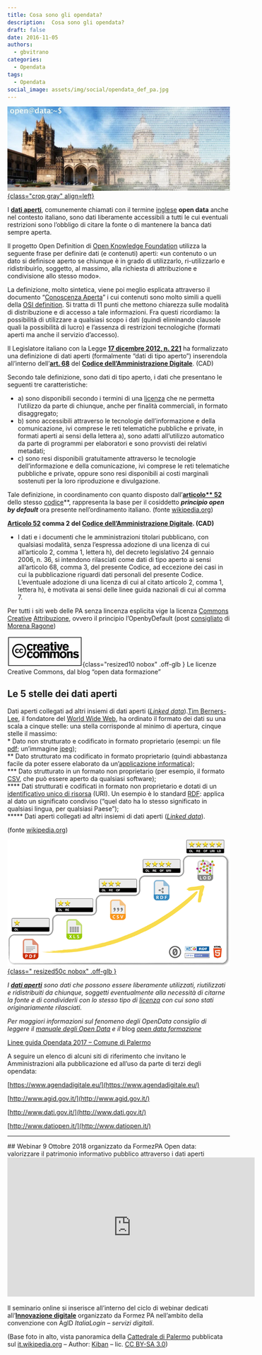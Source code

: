 ```yaml
---
title: Cosa sono gli opendata?
description:  Cosa sono gli opendata?
draft: false
date: 2016-11-05
authors:
  - gbvitrano
categories:
  - Opendata  
tags:
  - Opendata 
social_image: assets/img/social/opendata_def_pa.jpg 
---  
```

<style>.md-typeset code { background-color: #fff0;}  </style>
[![Cosa sono gli opendata](opendata_def_pa.webp "Italia | Cosa sono gli opendata" ){class="crop gray" align=left}](index.md)

I **[dati aperti](https://it.wikipedia.org/wiki/Dati_aperti)**, comunemente chiamati con il termine [inglese](https://it.wikipedia.org/wiki/Lingua_inglese) **open data** anche nel contesto italiano, sono dati liberamente accessibili a tutti le cui eventuali restrizioni sono l’obbligo di citare la fonte o di mantenere la banca dati sempre aperta.

Il progetto Open Definition di [Open Knowledge Foundation](https://it.wikipedia.org/wiki/Open_Knowledge_Foundation) utilizza la seguente frase per definire dati (e contenuti) aperti: «un contenuto o un dato si definisce aperto se chiunque è in grado di utilizzarlo, <!-- more -->ri-utilizzarlo e ridistribuirlo, soggetto, al massimo, alla richiesta di attribuzione e condivisione allo stesso modo».

La definizione, molto sintetica, viene poi meglio esplicata attraverso il documento “[Conoscenza Aperta](http://opendefinition.org/okd/italiano/)”  i cui contenuti sono molto simili a quelli della [OSI definition](http://www.opensource.org/osd.html). Si tratta di 11 punti che mettono chiarezza sulle modalità di distribuzione e di accesso a tale informazioni. Fra questi ricordiamo: la possibilità di utilizzare a qualsiasi scopo i dati (quindi eliminando clausole quali la possibilità di lucro) e l’assenza di restrizioni tecnologiche (formati aperti ma anche il servizio d’accesso).

Il Legislatore italiano con la Legge **[17 dicembre 2012, n. 221](http://www.gazzettaufficiale.it/eli/id/2012/12/18/012G0244/sg)** ha formalizzato una definizione di dati aperti (formalmente “dati di tipo aperto”) inserendola all’interno dell’**[art. 68](http://www.agid.gov.it/cad/art-68-analisi-comparativa-soluzioni)** del **[Codice dell’Amministrazione Digitale](http://www.agid.gov.it/cad/codice-amministrazione-digitale)**. (CAD)

Secondo tale definizione, sono dati di tipo aperto, i dati che presentano le seguenti tre caratteristiche:


* a) sono disponibili secondo i termini di una [licenza](https://it.wikipedia.org/wiki/Italian_Open_Data_License) che ne permetta l’utilizzo da parte di chiunque, anche per finalità commerciali, in formato disaggregato;
* b) sono accessibili attraverso le tecnologie dell’informazione e della comunicazione, ivi comprese le reti telematiche pubbliche e private, in formati aperti ai sensi della lettera a), sono adatti all’utilizzo automatico da parte di programmi per elaboratori e sono provvisti dei relativi metadati;
* c) sono resi disponibili gratuitamente attraverso le tecnologie dell’informazione e della comunicazione, ivi comprese le reti telematiche pubbliche e private, oppure sono resi disponibili ai costi marginali sostenuti per la loro riproduzione e divulgazione.

Tale definizione, in coordinamento con quanto disposto dall’**[articolo** 52](http://www.agid.gov.it/cad/art-52-accesso-telematico-riutilizzo-dati-pubbliche-amministrazioni)** dello stesso [codice](http://www.agid.gov.it/cad/codice-amministrazione-digitale)**, rappresenta la base per il cosiddetto **_principio open by default_** ora presente nell’ordinamento italiano. (fonte [wikipedia.org](https://it.wikipedia.org/wiki/Dati_aperti))

**[Articolo 52](http://www.agid.gov.it/cad/art-52-accesso-telematico-riutilizzo-dati-pubbliche-amministrazioni) comma 2 del [Codice dell’Amministrazione Digitale](http://www.agid.gov.it/cad/codice-amministrazione-digitale). (CAD)**


* I dati e i documenti che le amministrazioni titolari pubblicano, con qualsiasi modalità, senza l’espressa adozione di una licenza di cui all’articolo 2, comma 1, lettera h), del decreto legislativo 24 gennaio 2006, n. 36, si intendono rilasciati come dati di tipo aperto ai sensi all’articolo 68, comma 3, del presente Codice, ad eccezione dei casi in cui la pubblicazione riguardi dati personali del presente Codice. L’eventuale adozione di una licenza di cui al citato articolo 2, comma 1, lettera h), è motivata ai sensi delle linee guida nazionali di cui al comma 7.

Per tutti i siti web delle PA senza lincenza esplicita vige la licenza [Commons Creative](https://it.wikipedia.org/wiki/Licenze_Creative_Commons) [Attribuzione](https://creativecommons.org/licenses/by/3.0/it/deed.it), ovvero il principio l’OpenbyDefault (post [consigliato](http://www.mysolutionpost.it/archivio/fisco-e-societ%C3%A0/2014/04/banche-dati-pa-e-accesso-civico.aspx) di [Morena Ragone](https://twitter.com/morenaragone))

![creativecommons.org](Creative-Commons.png "Creative-Commons.png"){class="resized10 nobox" .off-glb } Le licenze Creative Commons, dal blog “open data formazione”

## Le 5 stelle dei dati aperti
Dati aperti collegati ad altri insiemi di dati aperti (_[Linked data](https://it.wikipedia.org/wiki/Linked_data)_).[Tim Berners-Lee](https://it.wikipedia.org/wiki/Tim_Berners-Lee), il fondatore del [World Wide Web](https://it.wikipedia.org/wiki/World_wide_web), ha ordinato il formato dei dati su una scala a cinque stelle: una stella corrisponde al minimo di apertura, cinque stelle il massimo:<br>
\* Dato non strutturato e codificato in formato proprietario (esempi: un file [pdf](https://it.wikipedia.org/wiki/Portable_Document_Format); un’immagine [jpeg](https://it.wikipedia.org/wiki/Jpeg));<br>
\*\* Dato strutturato ma codificato in formato proprietario (quindi abbastanza facile da poter essere elaborato da un’[applicazione informatica](https://it.wikipedia.org/wiki/Applicazione_%28informatica%29));<br>
\*\*\* Dato strutturato in un formato non proprietario (per esempio, il formato [CSV](https://it.wikipedia.org/wiki/Comma-separated_values), che può essere aperto da qualsiasi software);<br>
\*\*\*\* Dati strutturati e codificati in formato non proprietario e dotati di un [identificativo unico di risorsa](https://it.wikipedia.org/wiki/Uniform_Resource_Identifier) (URI). Un esempio è lo standard [RDF](https://it.wikipedia.org/wiki/Resource_Description_Framework): applica al dato un significato condiviso (“quel dato ha lo stesso significato in qualsiasi lingua, per qualsiasi Paese”);<br>
\*\*\*\*\* Dati aperti collegati ad altri insiemi di dati aperti (_[Linked data](https://it.wikipedia.org/wiki/Linked_data)_).

(fonte [wikipedia.org](https://it.wikipedia.org/wiki/Dati_aperti))

[![5 ★ Open Data - 5stardata.info](5-star-steps.webp "5 ★ Open Data - 5stardata.info"){class=" resized50c nobox" .off-glb }](http://5stardata.info/en/)

_I **[dati aperti](https://it.wikipedia.org/wiki/Dati_aperti)** sono dati che possono essere liberamente utilizzati, riutilizzati e ridistribuiti da chiunque, soggetti eventualmente alla necessità di citarne la fonte e di condividerli con lo stesso tipo di [licenza](https://it.wikipedia.org/wiki/Italian_Open_Data_License) con cui sono stati originariamente rilasciati._

_Per maggiori informazioni sul fenomeno degli OpenData consiglio di leggere il [manuale degli Open Data](http://opendatahandbook.org/it/) e il_ blog _[open data formazione](https://sites.google.com/view/opendataformazione/home?authuser=0)_

[Linee guida Opendata 2017 – Comune di Palermo](https://www.google.com/url?q=https://www.comune.palermo.it/js/server/normative/_11052017130800.pdf&sa=U&ved=0ahUKEwjijZS7sZ3UAhXkDcAKHVdqCmIQFggHMAE&client=internal-uds-cse&usg=AFQjCNGNmMbGJYRI_u9MD6fbNaPS5_N3qA)

A seguire un elenco di alcuni siti di riferimento che invitano le Amministrazioni alla pubblicazione ed all’uso da parte di terzi degli opendata:

[https://www.agendadigitale.eu/](https://www.agendadigitale.eu/)

[http://www.agid.gov.it/](http://www.agid.gov.it/)

[http://www.dati.gov.it/](http://www.dati.gov.it/)

[http://www.datiopen.it/](http://www.datiopen.it/)
<hr>
## Webinar 9 Ottobre 2018 organizzato da FormezPA
Open data: valorizzare il patrimonio informativo pubblico attraverso i dati aperti

<div style="text-align: center;">
<iframe width="560" height="315" src="https://www.youtube-nocookie.com/embed/tS08Zg7npks?si=S_yQI62rEtBg_DHM" title="YouTube video player" frameborder="0" allow="accelerometer; autoplay; clipboard-write; encrypted-media; gyroscope; picture-in-picture; web-share" allowfullscreen></iframe></iframe></div>

Il seminario online si inserisce all’interno del ciclo di webinar dedicati all’**[Innovazione digitale](http://eventipa.formez.it/progetto-formez-dettaglio-ms/17436)** organizzato da Formez PA nell’ambito della convenzione con AgID _ItaliaLogin – servizi digitali_.

(Base foto in alto, vista panoramica della [Cattedrale di Palermo](https://commons.wikimedia.org/wiki/Cattedrale_di_Palermo) pubblicata sul [it.wikipedia.org](https://it.wikipedia.org/wiki/Palermo#/media/File:Panoramica_Cattedrale_di_Palermo.jpg) – Author: [Kiban](https://commons.wikimedia.org/wiki/User:Kiban) – lic. [CC BY-SA 3.0](http://creativecommons.org/licenses/by-sa/3.0))
